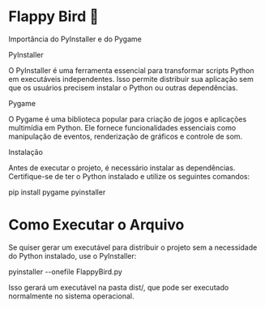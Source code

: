 # Flappy Bird 🦜

Importância do PyInstaller e do Pygame

PyInstaller

O PyInstaller é uma ferramenta essencial para transformar scripts Python em executáveis independentes. Isso permite distribuir sua aplicação sem que os usuários precisem instalar o Python ou outras dependências.

Pygame

O Pygame é uma biblioteca popular para criação de jogos e aplicações multimídia em Python. Ele fornece funcionalidades essenciais como manipulação de eventos, renderização de gráficos e controle de som.

Instalação

Antes de executar o projeto, é necessário instalar as dependências. Certifique-se de ter o Python instalado e utilize os seguintes comandos:

pip install pygame pyinstaller

# Como Executar o Arquivo

Se quiser gerar um executável para distribuir o projeto sem a necessidade do Python instalado, use o PyInstaller:

pyinstaller --onefile FlappyBird.py

Isso gerará um executável na pasta dist/, que pode ser executado normalmente no sistema operacional.
